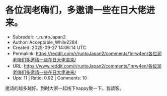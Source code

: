# 各位润老嗨们，多邀请一些在日大佬进来。

- Subreddit: r_runtoJapan2
- Author: Acceptable_While2284
- Created: 2025-09-27 14:06:14 UTC
- Permalink: https://reddit.com/r/runtoJapan2/comments/1nrw4en/各位润老嗨们多邀请一些在日大佬进来/
- URL: https://www.reddit.com/r/runtoJapan2/comments/1nrw4en/各位润老嗨们多邀请一些在日大佬进来/
- Ups: 11 | Ratio: 0.92 | Comments: 10


邀请的越多越好。到时大家一起线下happy聚一下。我请客。

